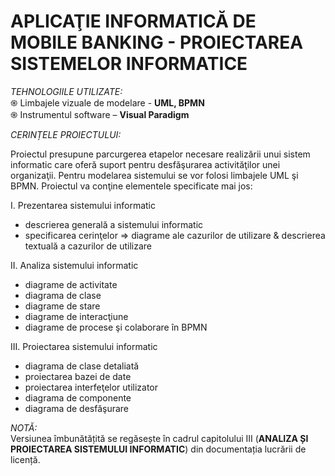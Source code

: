 # APLICAŢIE INFORMATICĂ DE MOBILE BANKING - PROIECTAREA SISTEMELOR INFORMATICE

*TEHNOLOGIILE UTILIZATE:*  <br />
֍ Limbajele vizuale de modelare - **UML, BPMN** <br />
֍ Instrumentul software – **Visual Paradigm** <br />

*CERINȚELE PROIECTULUI:* <br />

Proiectul presupune parcurgerea etapelor necesare realizării unui sistem informatic care oferă suport pentru desfăşurarea activităţilor unei organizaţii. Pentru modelarea sistemului se vor folosi limbajele UML şi BPMN. Proiectul va conţine elementele specificate mai jos: <br />

I. Prezentarea sistemului informatic <br />
+ descrierea generală a sistemului informatic <br />
+ specificarea cerinţelor => diagrame ale cazurilor de utilizare & descrierea textuală a cazurilor de utilizare <br />

II. Analiza sistemului informatic <br />
+ diagrame de activitate <br />
+ diagrama de clase <br />
+ diagrame de stare <br />
+ diagrame de interacţiune <br />
+ diagrame de procese şi colaborare în BPMN <br />

III. Proiectarea sistemului informatic <br />
+ diagrama de clase detaliată <br />
+ proiectarea bazei de date <br />
+ proiectarea interfeţelor utilizator <br />
+ diagrama de componente <br />
+ diagrama de desfăşurare <br />

*NOTĂ:* <br />
Versiunea îmbunătățită se regăsește în cadrul capitolului III (**ANALIZA ȘI PROIECTAREA SISTEMULUI INFORMATIC**) din documentația lucrării de licență.<br />

